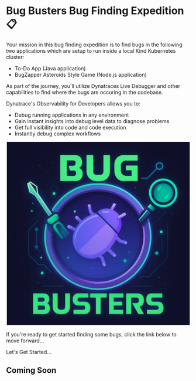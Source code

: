 # Bug Busters Bug Finding Expedition 📋

Your mission in this bug finding expedition is to find bugs in the following two applications which are setup to run inside a local Kind Kubernetes cluster:

- To-Do App (Java application)
- BugZapper Asteroids Style Game (Node.js application)

As part of the journey, you'll utilize Dynatraces Live Debugger and other capabilities to find where the bugs are occuring in the codebase.

Dynatrace's Observability for Developers allows you to:

- Debug running applications in any environment
- Gain instant insights into debug level data to diagnose problems
- Get full visibility into code and code execution
- Instantly debug complex workflows

<p align="center">
    <img src="docs/img/bug-busters.jpg" alt="Bug Busters" width="500"/>
</p>

If you're ready to get started finding some bugs, click the link below to move forward...

Let's Get Started...
## Coming Soon
